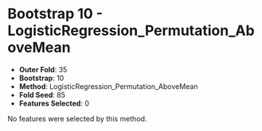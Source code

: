 # Bootstrap 10 - LogisticRegression_Permutation_AboveMean

- **Outer Fold**: 35
- **Bootstrap**: 10
- **Method**: LogisticRegression_Permutation_AboveMean
- **Fold Seed**: 85
- **Features Selected**: 0

No features were selected by this method.
